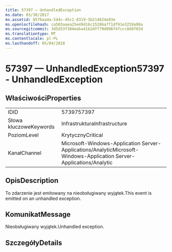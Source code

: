 ```yaml
---
title: 57397 — UnhandledException
ms.date: 03/30/2017
ms.assetid: 0576aa4a-544c-45c1-8319-1b214824e83e
ms.openlocfilehash: ca503aaea25e49d16c15286a7f1df91e3259a98a
ms.sourcegitcommit: 3d5d33f384eeba41b2dff79d096f47ccc8d8f03d
ms.translationtype: MT
ms.contentlocale: pl-PL
ms.lasthandoff: 05/04/2018
---
```

# <a name="57397---unhandledexception"></a><span data-ttu-id="0aca6-102">57397 — UnhandledException</span><span class="sxs-lookup"><span data-stu-id="0aca6-102">57397 - UnhandledException</span></span>
## <a name="properties"></a><span data-ttu-id="0aca6-103">Właściwości</span><span class="sxs-lookup"><span data-stu-id="0aca6-103">Properties</span></span>  
  
|||  
|-|-|  
|<span data-ttu-id="0aca6-104">ID</span><span class="sxs-lookup"><span data-stu-id="0aca6-104">ID</span></span>|<span data-ttu-id="0aca6-105">57397</span><span class="sxs-lookup"><span data-stu-id="0aca6-105">57397</span></span>|  
|<span data-ttu-id="0aca6-106">Słowa kluczowe</span><span class="sxs-lookup"><span data-stu-id="0aca6-106">Keywords</span></span>|<span data-ttu-id="0aca6-107">Infrastruktura</span><span class="sxs-lookup"><span data-stu-id="0aca6-107">Infrastructure</span></span>|  
|<span data-ttu-id="0aca6-108">Poziom</span><span class="sxs-lookup"><span data-stu-id="0aca6-108">Level</span></span>|<span data-ttu-id="0aca6-109">Krytyczny</span><span class="sxs-lookup"><span data-stu-id="0aca6-109">Critical</span></span>|  
|<span data-ttu-id="0aca6-110">Kanał</span><span class="sxs-lookup"><span data-stu-id="0aca6-110">Channel</span></span>|<span data-ttu-id="0aca6-111">Microsoft-Windows-Application Server-Applications/Analytic</span><span class="sxs-lookup"><span data-stu-id="0aca6-111">Microsoft-Windows-Application Server-Applications/Analytic</span></span>|  
  
## <a name="description"></a><span data-ttu-id="0aca6-112">Opis</span><span class="sxs-lookup"><span data-stu-id="0aca6-112">Description</span></span>  
 <span data-ttu-id="0aca6-113">To zdarzenie jest emitowany na nieobsługiwany wyjątek.</span><span class="sxs-lookup"><span data-stu-id="0aca6-113">This event is emitted on an unhandled exception.</span></span>  
  
## <a name="message"></a><span data-ttu-id="0aca6-114">Komunikat</span><span class="sxs-lookup"><span data-stu-id="0aca6-114">Message</span></span>  
 <span data-ttu-id="0aca6-115">Nieobsługiwany wyjątek.</span><span class="sxs-lookup"><span data-stu-id="0aca6-115">Unhandled exception.</span></span>  
  
## <a name="details"></a><span data-ttu-id="0aca6-116">Szczegóły</span><span class="sxs-lookup"><span data-stu-id="0aca6-116">Details</span></span>
